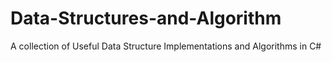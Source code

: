 # Data-Structures-and-Algorithm
A collection of Useful Data Structure Implementations and Algorithms in C#
